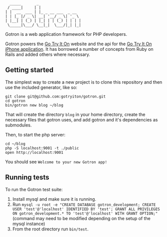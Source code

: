      _____       _
     / ____|     | |
    | |  __  ___ | |_ _ __ ___  _ __
    | | |_ |/ _ \| __| '__/ _ \| '_ \
    | |__| | (_) | |_| | | (_) | | | |
     \_____|\___/ \__|_|  \___/|_| |_|

Gotron is a web application framework for PHP developers.

Gotron powers the [Go Try It On](http://www.gotryiton.com) website and the api for the [Go Try It On iPhone application](https://itunes.apple.com/us/app/go-try-it-on/id398392143?mt=8). It has borrowed a number of concepts from Ruby on Rails and added others where necessary.

## Getting started

The simplest way to create a new project is to clone this repository and then use the included generator, like so:

    git clone git@github.com:gotryiton/gotron.git
    cd gotron
    bin/gotron new blog ~/blog

That will create the directory `blog` in your home directory, create the necessary files that gotron uses, and add gotron and it's dependencies as submodules.

Then, to start the php server:

    cd ~/blog
    php -S localhost:9001 -t ./public
    open http://localhost:9001

You should see `Welcome to your new Gotron app!`

## Running tests

To run the Gotron test suite:
  1. Install mysql and make sure it is running.
  2. Run `mysql -u root -e "CREATE DATABASE gotron_development; CREATE USER 'test'@'localhost' IDENTIFIED BY 'test'; GRANT ALL PRIVILEGES ON gotron_development.* TO 'test'@'localhost' WITH GRANT OPTION;"` (command may need to be modified depending on the setup of the mysql instance)
  3. From the root directory run `bin/test`.

